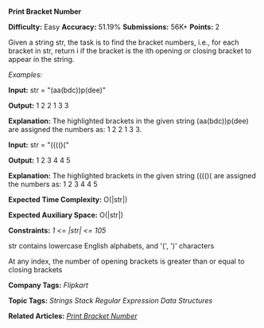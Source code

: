 **Print Bracket Number**

**Difficulty:** Easy    **Accuracy:** 51.19%    **Submissions:** 56K+   **Points:** 2

Given a string str, the task is to find the bracket numbers, i.e., for each bracket in str, return i if the bracket is the ith opening or closing bracket to appear in the string. 

*Examples:*

**Input:**  str = "(aa(bdc))p(dee)"

**Output:** 1 2 2 1 3 3

**Explanation:** The highlighted brackets in the given string (aa(bdc))p(dee) are assigned the numbers as: 1 2 2 1 3 3.

**Input:**  str = "(((()("

**Output:** 1 2 3 4 4 5

**Explanation:** The highlighted brackets in the given string (((()( are assigned the numbers as: 1 2 3 4 4 5

**Expected Time Complexity:** O(|str|)

**Expected Auxiliary Space:** O(|str|)

**Constraints:**
*1 <= |str| <= 105*

str contains lowercase English alphabets, and '(', ')' characters

At any index, the number of opening brackets is greater than or equal to closing brackets

**Company Tags:**
*Flipkart*

**Topic Tags:**
*Strings Stack   Regular Expression  Data Structures*

**Related Articles:**
[*Print Bracket Number*](https://www.geeksforgeeks.org/print-bracket-number/)